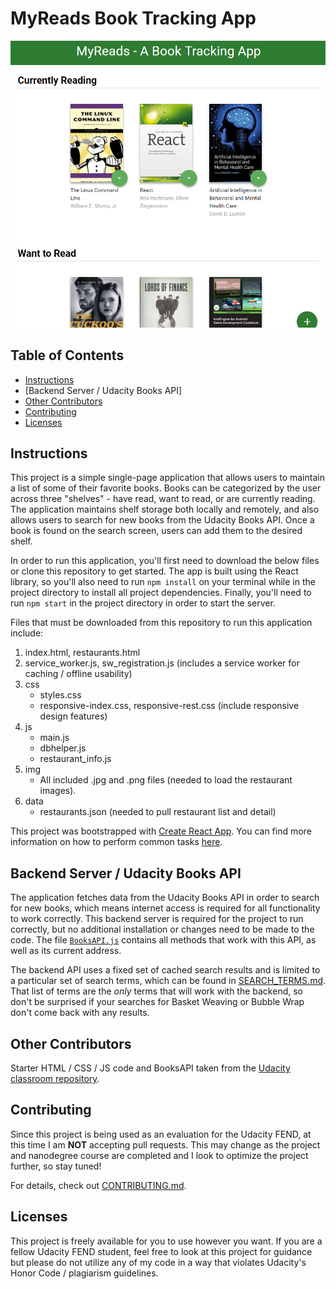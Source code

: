 # MyReads Book Tracking App

![App Screenshot](app-screenshot.PNG)

## Table of Contents

* [Instructions](#instructions)
* [Backend Server / Udacity Books API]
* [Other Contributors](#other-contributors)
* [Contributing](#contributing)
* [Licenses](#licenses)

## Instructions

This project is a simple single-page application that allows users to maintain a list of some of their favorite books. Books can be categorized by the user across three "shelves" - have read, want to read, or are currently reading. The application maintains shelf storage both locally and remotely, and also allows users to search for new books from the Udacity Books API. Once a book is found on the search screen, users can add them to the desired shelf.

In order to run this application, you'll first need to download the below files or clone this repository to get started. The app is built using the React library, so you'll also need to run `npm install` on your terminal while in the project directory to install all project dependencies. Finally, you'll need to run `npm start` in the project directory in order to start the server.

Files that must be downloaded from this repository to run this application include:
1. index.html, restaurants.html
2. service_worker.js, sw_registration.js (includes a service worker for caching / offline usability)
3. css
   * styles.css
   * responsive-index.css, responsive-rest.css (include responsive design features)
3. js
   * main.js
   * dbhelper.js
   * restaurant_info.js
4. img 
   * All included .jpg and .png files (needed to load the restaurant images). 
5. data
   * restaurants.json (needed to pull restaurant list and detail)

This project was bootstrapped with [Create React App](https://github.com/facebookincubator/create-react-app). You can find more information on how to perform common tasks [here](https://github.com/facebookincubator/create-react-app/blob/master/packages/react-scripts/template/README.md).

## Backend Server / Udacity Books API

The application fetches data from the Udacity Books API in order to search for new books, which means internet access is required for all functionality to work correctly. This backend server is required for the project to run correctly, but no additional installation or changes need to be made to the code. The file [`BooksAPI.js`](src/BooksAPI.js) contains all methods that work with this API, as well as its current address.

The backend API uses a fixed set of cached search results and is limited to a particular set of search terms, which can be found in [SEARCH_TERMS.md](SEARCH_TERMS.md). That list of terms are the _only_ terms that will work with the backend, so don't be surprised if your searches for Basket Weaving or Bubble Wrap don't come back with any results.

## Other Contributors

Starter HTML / CSS / JS code and BooksAPI taken from the [Udacity classroom repository](https://github.com/udacity/reactnd-project-myreads-starter).

## Contributing

Since this project is being used as an evaluation for the Udacity FEND, at this time I am **NOT** accepting pull requests. This may change as the project and nanodegree course are completed and I look to optimize the project further, so stay tuned!

For details, check out [CONTRIBUTING.md](CONTRIBUTING.md).

## Licenses

This project is freely available for you to use however you want. If you are a fellow Udacity FEND student, feel free to look at this project for guidance but please do not utilize any of my code in a way that violates Udacity's Honor Code / plagiarism guidelines.